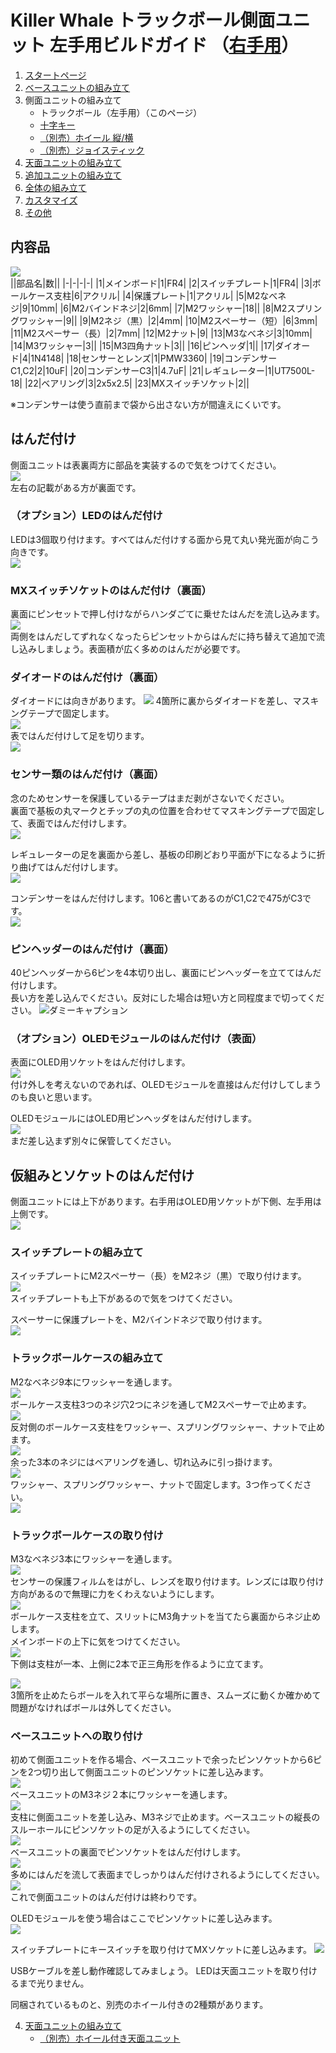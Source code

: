 # Killer Whale トラックボール側面ユニット 左手用ビルドガイド （[右手用](../右手用/3_側面ユニット_トラックボール.md)）

1. [スタートページ](../README.md)
2. [ベースユニットの組み立て](../左手用/2_ベースユニット.md)
3. 側面ユニットの組み立て
   - トラックボール（左手用）（このページ）
   - [十字キー](../左手用/3_側面ユニット_十字キー.md)
   - [（別売）ホイール 縦/横](../左手用/3_側面ユニット_ホイール.md)
   - [（別売）ジョイスティック](../左手用/3_側面ユニット_ジョイスティック.md)
4.  [天面ユニットの組み立て](../左手用/4_天面ユニット.md)
5. [追加ユニットの組み立て](../左手用/5_追加ユニット.md)
6. [全体の組み立て](../左手用/6_全体の組み立て.md)
7. [カスタマイズ](../左手用/7_カスタマイズ.md)
8. [その他](../左手用/8_その他.md)

## 内容品
![](../img/trackball/IMG_5057.jpg)    
||部品名|数||
|-|-|-|-|
|1|メインボード|1|FR4|
|2|スイッチプレート|1|FR4|
|3|ボールケース支柱|6|アクリル|
|4|保護プレート|1|アクリル|
|5|M2なべネジ|9|10mm|
|6|M2バインドネジ|2|6mm|
|7|M2ワッシャー|18||
|8|M2スプリングワッシャー|9||
|9|M2ネジ（黒）|2|4mm|
|10|M2スペーサー（短）|6|3mm|
|11|M2スペーサー（長）|2|7mm|
|12|M2ナット|9|
|13|M3なべネジ|3|10mm|
|14|M3ワッシャー|3||
|15|M3四角ナット|3||
|16|ピンヘッダ|1||
|17|ダイオード|4|1N4148|
|18|センサーとレンズ|1|PMW3360|
|19|コンデンサーC1,C2|2|10uF|
|20|コンデンサーC3|1|4.7uF|
|21|レギュレーター|1|UT7500L-18|
|22|ベアリング|3|2x5x2.5|
|23|MXスイッチソケット|2||

※コンデンサーは使う直前まで袋から出さない方が間違えにくいです。  

## はんだ付け
側面ユニットは表裏両方に部品を実装するので気をつけてください。  
![](../img/trackball/IMG_5061.jpg)  
左右の記載がある方が裏面です。  
### （オプション）LEDのはんだ付け
LEDは3個取り付けます。すべてはんだ付けする面から見て丸い発光面が向こう向きです。  
![](../img/trackball/IMG_5063.jpg)  



### MXスイッチソケットのはんだ付け（裏面）
裏面にピンセットで押し付けながらハンダごてに乗せたはんだを流し込みます。  
![](../img/trackball/IMG_6009.jpg)  
両側をはんだしてずれなくなったらピンセットからはんだに持ち替えて追加で流し込みしましょう。表面積が広く多めのはんだが必要です。  

### ダイオードのはんだ付け（裏面）
ダイオードには向きがあります。 
![](../img/trackball/IMG_5075.jpg) 
4箇所に裏からダイオードを差し、マスキングテープで固定します。  
![](../img/trackball/IMG_6012.jpg)  
表ではんだ付けして足を切ります。  
![](../img/trackball/IMG_6016.jpg)  

### センサー類のはんだ付け（裏面）
念のためセンサーを保護しているテープはまだ剥がさないでください。  
裏面で基板の丸マークとチップの丸の位置を合わせてマスキングテープで固定して、表面ではんだ付けします。  
![](../img/trackball/IMG_5084.jpg)  

レギュレーターの足を裏面から差し、基板の印刷どおり平面が下になるように折り曲げてはんだ付けします。  
![](../img/trackball/IMG_5091.jpg)  

コンデンサーをはんだ付けします。106と書いてあるのがC1,C2で475がC3です。  
![](../img/trackball/IMG_5096.jpg)  

### ピンヘッダーのはんだ付け（裏面）
40ピンヘッダーから6ピンを4本切り出し、裏面にピンヘッダーを立ててはんだ付けします。  
長い方を差し込んでください。反対にした場合は短い方と同程度まで切ってください。
![ダミーキャプション ](../img/trackball/IMG_5107.jpg)  

### （オプション）OLEDモジュールのはんだ付け（表面）
表面にOLED用ソケットをはんだ付けします。  
![](../img/trackball/IMG_5109.jpg)  
付け外しを考えないのであれば、OLEDモジュールを直接はんだ付けしてしまうのも良いと思います。

OLEDモジュールにはOLED用ピンヘッダをはんだ付けします。  
![](../img/trackball/IMG_5116.jpg)  
まだ差し込まず別々に保管してください。  

## 仮組みとソケットのはんだ付け
側面ユニットには上下があります。右手用はOLED用ソケットが下側、左手用は上側です。  
![](../img/trackball/IMG_5121.jpg)  
### スイッチプレートの組み立て
スイッチプレートにM2スペーサー（長）をM2ネジ（黒）で取り付けます。  
![](../img/trackball/IMG_5196.jpg)  
スイッチプレートも上下があるので気をつけてください。  
  
スペーサーに保護プレートを、M2バインドネジで取り付けます。  
![](../img/trackball/IMG_5198.jpg)  

### トラックボールケースの組み立て
M2なべネジ9本にワッシャーを通します。  
![](../img/trackball/IMG_5130.jpg)  
ボールケース支柱3つのネジ穴2つにネジを通してM2スペーサーで止めます。  
![](../img/trackball/IMG_5134.jpg)  
反対側のボールケース支柱をワッシャー、スプリングワッシャー、ナットで止めます。  
![](../img/trackball/IMG_5137.jpg)  
余った3本のネジにはベアリングを通し、切れ込みに引っ掛けます。  
![](../img/trackball/IMG_5142.jpg)  
ワッシャー、スプリングワッシャー、ナットで固定します。3つ作ってください。  
![](../img/trackball/IMG_5147.jpg)  

### トラックボールケースの取り付け
M3なべネジ3本にワッシャーを通します。  
![](../img/trackball/IMG_5149.jpg)  
センサーの保護フィルムをはがし、レンズを取り付けます。レンズには取り付け方向があるので無理に力をくわえないようにします。  
![](../img/trackball/IMG_5155.jpg)  
ボールケース支柱を立て、スリットにM3角ナットを当てたら裏面からネジ止めします。  
メインボードの上下に気をつけてください。  
![](../img/trackball/IMG_5205.jpg)  
下側は支柱が一本、上側に2本で正三角形を作るように立てます。

![](../img/trackball/IMG_5206.jpg)  
3箇所を止めたらボールを入れて平らな場所に置き、スムーズに動くか確かめて問題がなければボールは外してください。  

### ベースユニットへの取り付け
初めて側面ユニットを作る場合、ベースユニットで余ったピンソケットから6ピンを2つ切り出して側面ユニットのピンソケットに差し込みます。  
![](../img/trackball/IMG_5208.jpg)  
ベースユニットのM3ネジ２本にワッシャーを通します。  
![](../img/trackball/IMG_5169.jpg)  
支柱に側面ユニットを差し込み、M3ネジで止めます。ベースユニットの縦長のスルーホールにピンソケットの足が入るようにしてください。  
![](../img/trackball/IMG_5213.jpg)  
ベースユニットの裏面でピンソケットをはんだ付けします。  
![](../img/trackball/IMG_5218.jpg)  
多めにはんだを流して表面までしっかりはんだ付けされるようにしてください。  
![](../img/trackball/IMG_5222.jpg)  
これで側面ユニットのはんだ付けは終わりです。  


OLEDモジュールを使う場合はここでピンソケットに差し込みます。  
![](../img/trackball/IMG_5227.jpg) 

スイッチプレートにキースイッチを取り付けてMXソケットに差し込みます。
![](../img/trackball/IMG_5228.jpg) 

USBケーブルを差し動作確認してみましょう。  LEDは天面ユニットを取り付けるまで光りません。  


同梱されているものと、別売のホイール付きの2種類があります。  
  
4. [天面ユニットの組み立て](../右手用/4_天面ユニット.md)
   - [（別売）ホイール付き天面ユニット](../右手用/4_ホイール付き天面ユニット.md)

